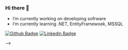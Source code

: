 ### Hi there 👋

-  I’m currently working on developing sofrware
-  I’m currently learning .NET, EntityFramewoek, MSSQL

[![Github Badge](https://img.shields.io/badge/-Github-000?style=quare&labelColor=000&logo=Github&logoColor=white&link=link)](https://github.com/uveyssarac) 
[![Linkedin Badge](https://img.shields.io/badge/-Linkedin-C13584?style=flat-quare&labelColor=3B57C9&logo=Linkedin&logoColor=white&link=link)](link) 

-->

